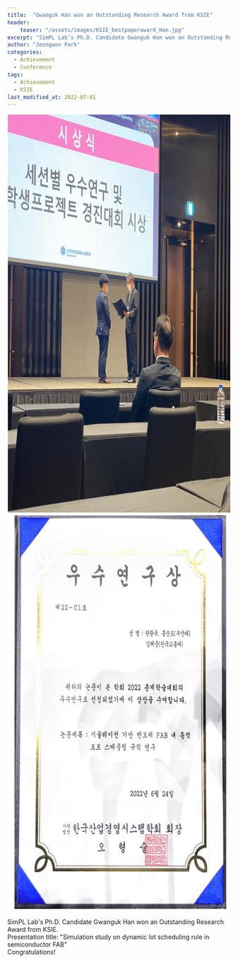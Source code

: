 ```yaml
---
title:  "Gwanguk Han won an Outstanding Research Award from KSIE"
header:
    teaser: "/assets/images/KSIE_bestpaperaward_Han.jpg"
excerpt: "SimPL Lab’s Ph.D. Candidate Gwanguk Han won an Outstanding Research Award from KSIE."
author: "Jeongwon Park"
categories:
  - Achievement
  - Conference
tags:
  - Achievement
  - KSIE
last_modified_at: 2022-07-01
---
```

<img align="center" width="900" height="900" style="border: 1px solid white" src="/assets/images/KSIE_bestpaperaward_Han.jpg"> 
<img align="center" width="900" height="900" style="border: 1px solid white" src="/assets/images/KSIE_bestpaperaward.jpg"> 

SimPL Lab's Ph.D. Candidate Gwanguk Han won an Outstanding Research Award from KSIE.  
Presentation title: "Simulation study on dynamic lot scheduling rule in semiconductor FAB"  
Congratulations!


